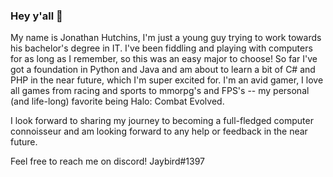### Hey y'all 👋

  My name is Jonathan Hutchins, I'm just a young guy trying to work towards his bachelor's degree in IT. I've been fiddling and playing with computers for as long as I remember,
 so this was an easy major to choose! So far I've got a foundation in Python and Java and am about to learn a bit of C# and PHP in the near future, which I'm super excited for.
 I'm an avid gamer, I love all games from racing and sports to mmorpg's and FPS's -- my personal (and life-long) favorite being Halo: Combat Evolved. 
 
  I look forward to sharing my journey to becoming a full-fledged computer connoisseur and am looking forward to any help or feedback in the near future.
  
  Feel free to reach me on discord!  Jaybird#1397

<!--
**jhutch12/jhutch12** is a ✨ _special_ ✨ repository because its `README.md` (this file) appears on your GitHub profile.

Here are some ideas to get you started:

- 🔭 I’m currently working on ...
- 🌱 I’m currently learning ...
- 👯 I’m looking to collaborate on ...
- 🤔 I’m looking for help with ...
- 💬 Ask me about ...
- 📫 How to reach me: ...
- 😄 Pronouns: ...
- ⚡ Fun fact: ...
-->
